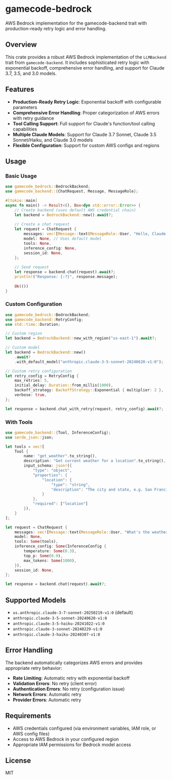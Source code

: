 # gamecode-bedrock

AWS Bedrock implementation for the gamecode-backend trait with production-ready retry logic and error handling.

## Overview

This crate provides a robust AWS Bedrock implementation of the `LLMBackend` trait from `gamecode-backend`. It includes sophisticated retry logic with exponential backoff, comprehensive error handling, and support for Claude 3.7, 3.5, and 3.0 models.

## Features

- **Production-Ready Retry Logic**: Exponential backoff with configurable parameters
- **Comprehensive Error Handling**: Proper categorization of AWS errors with retry guidance
- **Tool Calling Support**: Full support for Claude's function/tool calling capabilities
- **Multiple Claude Models**: Support for Claude 3.7 Sonnet, Claude 3.5 Sonnet/Haiku, and Claude 3.0 models
- **Flexible Configuration**: Support for custom AWS configs and regions

## Usage

### Basic Usage

```rust
use gamecode_bedrock::BedrockBackend;
use gamecode_backend::{ChatRequest, Message, MessageRole};

#[tokio::main]
async fn main() -> Result<(), Box<dyn std::error::Error>> {
    // Create backend (uses default AWS credential chain)
    let backend = BedrockBackend::new().await?;
    
    // Create a chat request
    let request = ChatRequest {
        messages: vec![Message::text(MessageRole::User, "Hello, Claude!")],
        model: None, // Uses default model
        tools: None,
        inference_config: None,
        session_id: None,
    };
    
    // Send request
    let response = backend.chat(request).await?;
    println!("Response: {:?}", response.message);
    
    Ok(())
}
```

### Custom Configuration

```rust
use gamecode_bedrock::BedrockBackend;
use gamecode_backend::RetryConfig;
use std::time::Duration;

// Custom region
let backend = BedrockBackend::new_with_region("us-east-1").await?;

// Custom model
let backend = BedrockBackend::new()
    .await?
    .with_default_model("anthropic.claude-3-5-sonnet-20240620-v1:0");

// Custom retry configuration
let retry_config = RetryConfig {
    max_retries: 5,
    initial_delay: Duration::from_millis(1000),
    backoff_strategy: BackoffStrategy::Exponential { multiplier: 2 },
    verbose: true,
};

let response = backend.chat_with_retry(request, retry_config).await?;
```

### With Tools

```rust
use gamecode_backend::{Tool, InferenceConfig};
use serde_json::json;

let tools = vec![
    Tool {
        name: "get_weather".to_string(),
        description: "Get current weather for a location".to_string(),
        input_schema: json!({
            "type": "object",
            "properties": {
                "location": {
                    "type": "string",
                    "description": "The city and state, e.g. San Francisco, CA"
                }
            },
            "required": ["location"]
        }),
    }
];

let request = ChatRequest {
    messages: vec![Message::text(MessageRole::User, "What's the weather in Tokyo?")],
    model: None,
    tools: Some(tools),
    inference_config: Some(InferenceConfig {
        temperature: Some(0.3),
        top_p: Some(0.9),
        max_tokens: Some(1000),
    }),
    session_id: None,
};

let response = backend.chat(request).await?;
```

## Supported Models

- `us.anthropic.claude-3-7-sonnet-20250219-v1:0` (default)
- `anthropic.claude-3-5-sonnet-20240620-v1:0`
- `anthropic.claude-3-5-haiku-20241022-v1:0`
- `anthropic.claude-3-sonnet-20240229-v1:0`
- `anthropic.claude-3-haiku-20240307-v1:0`

## Error Handling

The backend automatically categorizes AWS errors and provides appropriate retry behavior:

- **Rate Limiting**: Automatic retry with exponential backoff
- **Validation Errors**: No retry (client error)
- **Authentication Errors**: No retry (configuration issue)
- **Network Errors**: Automatic retry
- **Provider Errors**: Automatic retry

## Requirements

- AWS credentials configured (via environment variables, IAM role, or AWS config files)
- Access to AWS Bedrock in your configured region
- Appropriate IAM permissions for Bedrock model access

## License

MIT